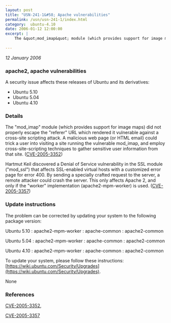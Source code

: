 ```yaml
---
layout: post
title: "USN-241-1&#58; Apache vulnerabilities"
permalink: /usn/usn-241-1/index.html
category:  ubuntu-4.10
date: 2006-01-12 12:00:00
excerpt: |
    The &quot;mod_imap&quot; module (which provides support for image maps) did not properly escape the &quot;referer&quot; URL which rendered it vulnerable against a cross-site scripting attack. A malicious web page (or HTML email) could trick a user into visiting a site running the vulnerable mod_imap, and employ cross-site-scripting techniques to gather sensitive user information from that site. ([CVE-2005-3352](http://people.ubuntu.com/~ubuntu-security/cve/CVE-2005-3352))
    
--- 
```

 
 

*12 January 2006*

### apache2, apache vulnerabilities

A security issue affects these releases of Ubuntu and its derivatives:

* Ubuntu 5.10
* Ubuntu 5.04
* Ubuntu 4.10

### Details

The &quot;mod_imap&quot; module (which provides support for image maps) did not properly escape the &quot;referer&quot; URL which rendered it vulnerable against a cross-site scripting attack. A malicious web page (or HTML email) could trick a user into visiting a site running the vulnerable mod_imap, and employ cross-site-scripting techniques to gather sensitive user information from that site. ([CVE-2005-3352](http://people.ubuntu.com/~ubuntu-security/cve/CVE-2005-3352))

Hartmut Keil discovered a Denial of Service vulnerability in the SSL module (&quot;mod_ssl&quot;) that affects SSL-enabled virtual hosts with a customized error page for error 400. By sending a specially crafted request to the server, a remote attacker could crash the server. This only affects Apache 2, and only if the &quot;worker&quot; implementation (apache2-mpm-worker) is used. ([CVE-2005-3357](http://people.ubuntu.com/~ubuntu-security/cve/CVE-2005-3357))

### Update instructions

The problem can be corrected by updating your system to the following package version:

Ubuntu 5.10
 : apache2-mpm-worker 
 : apache-common 
 : apache2-common 

Ubuntu 5.04
 : apache2-mpm-worker 
 : apache-common 
 : apache2-common 

Ubuntu 4.10
 : apache2-mpm-worker 
 : apache-common 
 : apache2-common 

To update your system, please follow these instructions: [https://wiki.ubuntu.com/Security/Upgrades](https://wiki.ubuntu.com/Security/Upgrades).

None

### References

 
 [CVE-2005-3352](http://people.ubuntu.com/~ubuntu-security/cve/CVE-2005-3352), 

 [CVE-2005-3357](http://people.ubuntu.com/~ubuntu-security/cve/CVE-2005-3357)
 

